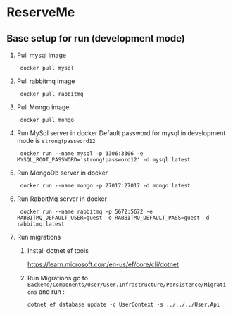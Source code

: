 # ReserveMe


## Base setup for run (development mode)

1. Pull mysql image

        docker pull mysql

2. Pull rabbitmq image

        docker pull rabbitmq

3. Pull Mongo image

        docker pull mongo

4. Run MySql server in docker
    Default password for mysql in development mode is `strong!password12`

        docker run --name mysql -p 3306:3306 -e MYSQL_ROOT_PASSWORD='strong!password12' -d mysql:latest

5. Run MongoDb server in docker

        docker run --name mongo -p 27017:27017 -d mongo:latest

6. Run RabbitMq server in docker

        docker run --name rabbitmq -p 5672:5672 -e RABBITMQ_DEFAULT_USER=guest -e RABBITMQ_DEFAULT_PASS=guest -d rabbitmq:latest

7. Run migrations
   
    1. Install dotnet ef tools 
   
        https://learn.microsoft.com/en-us/ef/core/cli/dotnet
    2. Run Migrations go to `Backend/Components/User/User.Infrastructure/Persistence/Migrations` and run : 
   

           dotnet ef database update -c UserContext -s ../../../User.Api
